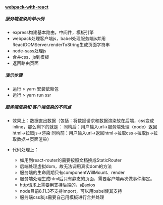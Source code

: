 #### [webpack-with-react](https://github.com/RongMine/webpack-with-react/tree/ssr "地址")
##### 服务端渲染简单示例
- express构建基本路由，中间件，模板引擎
- webpack处理客户端js，babel处理服务端js并用ReactDOMServer.renderToString生成页面字符串
- node-sass处理js
- 合并css、js到模板
- 返回路由页面

##### 演示步骤
- 运行 > yarn  安装依赖包
- 运行 > yarn run ssr

##### 服务端渲染和 客户端渲染的不同点

- 效果上：数据直出数据（包括：将数据请求和数据渲染放在后端，css变成inline，那么剩下的就是：
      同构后：用户输入url→服务端处理（node）返回html→拉取js→渲染
      同构前：用户输入url→返回html→拉取css→拉取js→拉取数据→页面渲染）

- 代码处理上：
  - 如用到react-router的需要按照文档换成StaticRouter
  - 后端处理虚拟dom，故无法调用真实dom的方法
  - 服务端的生命周期只有componentWillMount、render
  - 服务端处理生成html后只有静态的页面，需要客户端再次做事件绑定。
  - http请求上需要用支持后端的，如axios
  - node目前8.11.3不支持import，可以用babel使其支持
  - 服务端css和js需要自己用模板进行合并处理